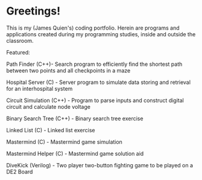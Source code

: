 Greetings!
===============

This is my (James Quien's) coding portfolio.
Herein are programs and applications created during my programming studies, inside and outside the classroom.

Featured:

Path Finder (C++)- Search program to efficiently find the shortest path between two points and all checkpoints in a maze

Hospital Server (C) - Server program to simulate data storing and retrieval for an interhospital system

Circuit Simulation (C++) - Program to parse inputs and construct digital circuit and calculate node voltage

Binary Search Tree (C++) - Binary search tree exercise

Linked List (C) - Linked list exercise

Mastermind (C) - Mastermind game simulation

Mastermind Helper (C) - Mastermind game solution aid

DiveKick (Verilog) - Two player two-button fighting game to be played on a DE2 Board

